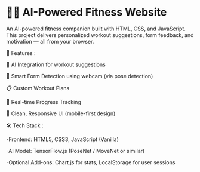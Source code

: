 # 🏋️‍♂️ AI-Powered Fitness Website
An AI-powered fitness companion built with HTML, CSS, and JavaScript. This project delivers personalized workout suggestions, form feedback, and motivation — all from your browser.

🚀 Features :

🤖 AI Integration for workout suggestions

🏃 Smart Form Detection using webcam (via pose detection)

📋 Custom Workout Plans

🎯 Real-time Progress Tracking

🎨 Clean, Responsive UI (mobile-first design)


🛠️ Tech Stack :

-Frontend: HTML5, CSS3, JavaScript (Vanilla)

-AI Model: TensorFlow.js (PoseNet / MoveNet or similar)

-Optional Add-ons: Chart.js for stats, LocalStorage for user sessions
